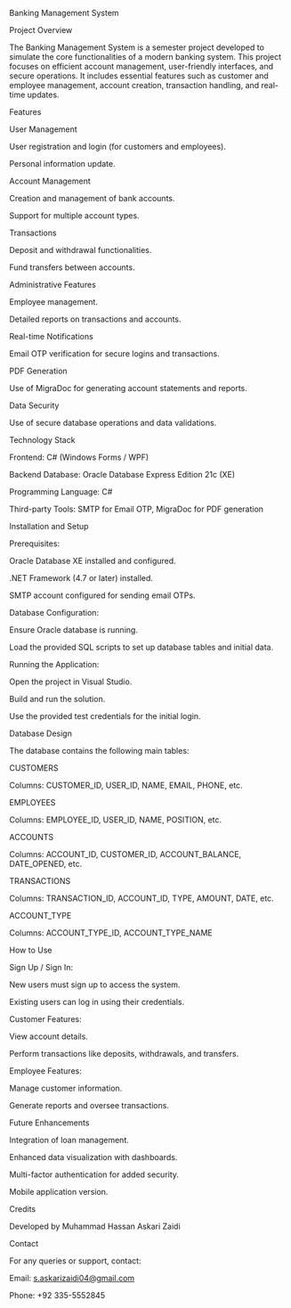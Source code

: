Banking Management System

Project Overview

The Banking Management System is a semester project developed to simulate the core functionalities of a modern banking system. This project focuses on efficient account management, user-friendly interfaces, and secure operations. It includes essential features such as customer and employee management, account creation, transaction handling, and real-time updates.

Features

User Management

User registration and login (for customers and employees).

Personal information update.

Account Management

Creation and management of bank accounts.

Support for multiple account types.

Transactions

Deposit and withdrawal functionalities.

Fund transfers between accounts.

Administrative Features

Employee management.

Detailed reports on transactions and accounts.

Real-time Notifications

Email OTP verification for secure logins and transactions.

PDF Generation

Use of MigraDoc for generating account statements and reports.

Data Security

Use of secure database operations and data validations.

Technology Stack

Frontend: C# (Windows Forms / WPF)

Backend Database: Oracle Database Express Edition 21c (XE)

Programming Language: C#

Third-party Tools: SMTP for Email OTP, MigraDoc for PDF generation

Installation and Setup

Prerequisites:

Oracle Database XE installed and configured.

.NET Framework (4.7 or later) installed.

SMTP account configured for sending email OTPs.

Database Configuration:

Ensure Oracle database is running.

Load the provided SQL scripts to set up database tables and initial data.

Running the Application:

Open the project in Visual Studio.

Build and run the solution.

Use the provided test credentials for the initial login.

Database Design

The database contains the following main tables:

CUSTOMERS

Columns: CUSTOMER_ID, USER_ID, NAME, EMAIL, PHONE, etc.

EMPLOYEES

Columns: EMPLOYEE_ID, USER_ID, NAME, POSITION, etc.

ACCOUNTS

Columns: ACCOUNT_ID, CUSTOMER_ID, ACCOUNT_BALANCE, DATE_OPENED, etc.

TRANSACTIONS

Columns: TRANSACTION_ID, ACCOUNT_ID, TYPE, AMOUNT, DATE, etc.

ACCOUNT_TYPE

Columns: ACCOUNT_TYPE_ID, ACCOUNT_TYPE_NAME

How to Use

Sign Up / Sign In:

New users must sign up to access the system.

Existing users can log in using their credentials.

Customer Features:

View account details.

Perform transactions like deposits, withdrawals, and transfers.

Employee Features:

Manage customer information.

Generate reports and oversee transactions.

Future Enhancements

Integration of loan management.

Enhanced data visualization with dashboards.

Multi-factor authentication for added security.

Mobile application version.

Credits

Developed by Muhammad Hassan Askari Zaidi

Contact

For any queries or support, contact:

Email: s.askarizaidi04@gmail.com

Phone: +92 335-5552845

